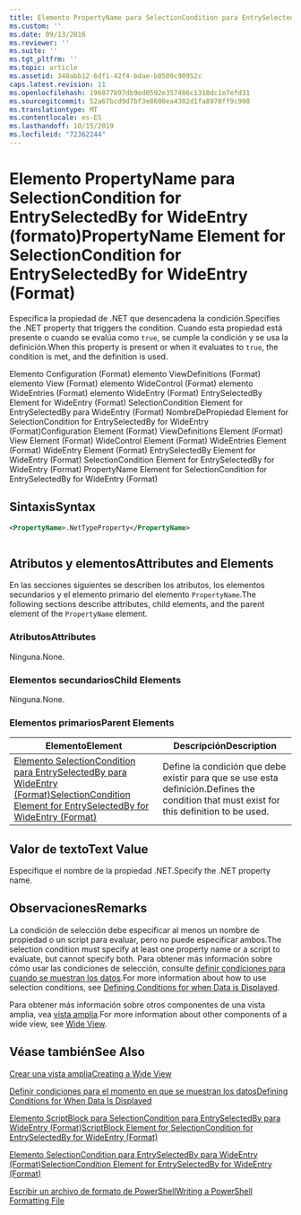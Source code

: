 ```yaml
---
title: Elemento PropertyName para SelectionCondition para EntrySelectedBy para WideEntry (Format) | Microsoft Docs
ms.custom: ''
ms.date: 09/13/2016
ms.reviewer: ''
ms.suite: ''
ms.tgt_pltfrm: ''
ms.topic: article
ms.assetid: 340abb12-6df1-42f4-bdae-b0509c90952c
caps.latest.revision: 11
ms.openlocfilehash: 196877b97db9ed0592e357486c1318dc1e7efd31
ms.sourcegitcommit: 52a67bcd9d7bf3e8600ea4302d1fa8970ff9c998
ms.translationtype: MT
ms.contentlocale: es-ES
ms.lasthandoff: 10/15/2019
ms.locfileid: "72362244"
---
```

# <a name="propertyname-element-for-selectioncondition-for-entryselectedby-for-wideentry-format"></a><span data-ttu-id="d12e6-102">Elemento PropertyName para SelectionCondition for EntrySelectedBy for WideEntry (formato)</span><span class="sxs-lookup"><span data-stu-id="d12e6-102">PropertyName Element for SelectionCondition for EntrySelectedBy for WideEntry (Format)</span></span>

<span data-ttu-id="d12e6-103">Especifica la propiedad de .NET que desencadena la condición.</span><span class="sxs-lookup"><span data-stu-id="d12e6-103">Specifies the .NET property that triggers the condition.</span></span> <span data-ttu-id="d12e6-104">Cuando esta propiedad está presente o cuando se evalúa como `true`, se cumple la condición y se usa la definición.</span><span class="sxs-lookup"><span data-stu-id="d12e6-104">When this property is present or when it evaluates to `true`, the condition is met, and the definition is used.</span></span>

<span data-ttu-id="d12e6-105">Elemento Configuration (Format) elemento ViewDefinitions (Format) elemento View (Format) elemento WideControl (Format) elemento WideEntries (Format) elemento WideEntry (Format) EntrySelectedBy Element for WideEntry (Format) SelectionCondition Element for EntrySelectedBy para WideEntry (Format) NombreDePropiedad Element for SelectionCondition for EntrySelectedBy for WideEntry (Format)</span><span class="sxs-lookup"><span data-stu-id="d12e6-105">Configuration Element (Format) ViewDefinitions Element (Format) View Element (Format) WideControl Element (Format) WideEntries Element (Format) WideEntry Element (Format) EntrySelectedBy Element for WideEntry (Format) SelectionCondition Element for EntrySelectedBy for WideEntry (Format) PropertyName Element for SelectionCondition for EntrySelectedBy for WideEntry (Format)</span></span>

## <a name="syntax"></a><span data-ttu-id="d12e6-106">Sintaxis</span><span class="sxs-lookup"><span data-stu-id="d12e6-106">Syntax</span></span>

```xml
<PropertyName>.NetTypeProperty</PropertyName>
```

```csharp

```

## <a name="attributes-and-elements"></a><span data-ttu-id="d12e6-107">Atributos y elementos</span><span class="sxs-lookup"><span data-stu-id="d12e6-107">Attributes and Elements</span></span>

<span data-ttu-id="d12e6-108">En las secciones siguientes se describen los atributos, los elementos secundarios y el elemento primario del elemento `PropertyName`.</span><span class="sxs-lookup"><span data-stu-id="d12e6-108">The following sections describe attributes, child elements, and the parent element of the `PropertyName` element.</span></span>

### <a name="attributes"></a><span data-ttu-id="d12e6-109">Atributos</span><span class="sxs-lookup"><span data-stu-id="d12e6-109">Attributes</span></span>

<span data-ttu-id="d12e6-110">Ninguna.</span><span class="sxs-lookup"><span data-stu-id="d12e6-110">None.</span></span>

### <a name="child-elements"></a><span data-ttu-id="d12e6-111">Elementos secundarios</span><span class="sxs-lookup"><span data-stu-id="d12e6-111">Child Elements</span></span>

<span data-ttu-id="d12e6-112">Ninguna.</span><span class="sxs-lookup"><span data-stu-id="d12e6-112">None.</span></span>

### <a name="parent-elements"></a><span data-ttu-id="d12e6-113">Elementos primarios</span><span class="sxs-lookup"><span data-stu-id="d12e6-113">Parent Elements</span></span>

|<span data-ttu-id="d12e6-114">Elemento</span><span class="sxs-lookup"><span data-stu-id="d12e6-114">Element</span></span>|<span data-ttu-id="d12e6-115">Descripción</span><span class="sxs-lookup"><span data-stu-id="d12e6-115">Description</span></span>|
|-------------|-----------------|
|[<span data-ttu-id="d12e6-116">Elemento SelectionCondition para EntrySelectedBy para WideEntry (Format)</span><span class="sxs-lookup"><span data-stu-id="d12e6-116">SelectionCondition Element for EntrySelectedBy for WideEntry (Format)</span></span>](./selectioncondition-element-for-entryselectedby-for-widecontrol-format.md)|<span data-ttu-id="d12e6-117">Define la condición que debe existir para que se use esta definición.</span><span class="sxs-lookup"><span data-stu-id="d12e6-117">Defines the condition that must exist for this definition to be used.</span></span>|

## <a name="text-value"></a><span data-ttu-id="d12e6-118">Valor de texto</span><span class="sxs-lookup"><span data-stu-id="d12e6-118">Text Value</span></span>

<span data-ttu-id="d12e6-119">Especifique el nombre de la propiedad .NET.</span><span class="sxs-lookup"><span data-stu-id="d12e6-119">Specify the .NET property name.</span></span>

## <a name="remarks"></a><span data-ttu-id="d12e6-120">Observaciones</span><span class="sxs-lookup"><span data-stu-id="d12e6-120">Remarks</span></span>

<span data-ttu-id="d12e6-121">La condición de selección debe especificar al menos un nombre de propiedad o un script para evaluar, pero no puede especificar ambos.</span><span class="sxs-lookup"><span data-stu-id="d12e6-121">The selection condition must specify at least one property name or a script to evaluate, but cannot specify both.</span></span> <span data-ttu-id="d12e6-122">Para obtener más información sobre cómo usar las condiciones de selección, consulte [definir condiciones para cuando se muestran los datos](./defining-conditions-for-displaying-data.md).</span><span class="sxs-lookup"><span data-stu-id="d12e6-122">For more information about how to use selection conditions, see [Defining Conditions for when Data is Displayed](./defining-conditions-for-displaying-data.md).</span></span>

<span data-ttu-id="d12e6-123">Para obtener más información sobre otros componentes de una vista amplia, vea [vista amplia](./creating-a-wide-view.md).</span><span class="sxs-lookup"><span data-stu-id="d12e6-123">For more information about other components of a wide view, see [Wide View](./creating-a-wide-view.md).</span></span>

## <a name="see-also"></a><span data-ttu-id="d12e6-124">Véase también</span><span class="sxs-lookup"><span data-stu-id="d12e6-124">See Also</span></span>

[<span data-ttu-id="d12e6-125">Crear una vista amplia</span><span class="sxs-lookup"><span data-stu-id="d12e6-125">Creating a Wide View</span></span>](./creating-a-wide-view.md)

[<span data-ttu-id="d12e6-126">Definir condiciones para el momento en que se muestran los datos</span><span class="sxs-lookup"><span data-stu-id="d12e6-126">Defining Conditions for When Data Is Displayed</span></span>](./defining-conditions-for-displaying-data.md)

[<span data-ttu-id="d12e6-127">Elemento ScriptBlock para SelectionCondition para EntrySelectedBy para WideEntry (Format)</span><span class="sxs-lookup"><span data-stu-id="d12e6-127">ScriptBlock Element for SelectionCondition for EntrySelectedBy for WideEntry (Format)</span></span>](./scriptblock-element-for-selectioncondition-for-entryselectedby-for-widecontrol-format.md)

[<span data-ttu-id="d12e6-128">Elemento SelectionCondition para EntrySelectedBy para WideEntry (Format)</span><span class="sxs-lookup"><span data-stu-id="d12e6-128">SelectionCondition Element for EntrySelectedBy for WideEntry (Format)</span></span>](./selectioncondition-element-for-entryselectedby-for-widecontrol-format.md)

[<span data-ttu-id="d12e6-129">Escribir un archivo de formato de PowerShell</span><span class="sxs-lookup"><span data-stu-id="d12e6-129">Writing a PowerShell Formatting File</span></span>](./writing-a-powershell-formatting-file.md)
